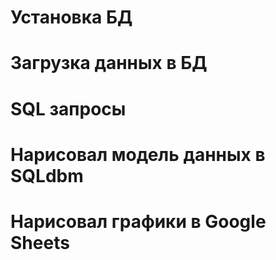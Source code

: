 

# Установка БД


# Загрузка данных в БД


# SQL запросы


# Нарисовал модель данных в SQLdbm


# Нарисовал графики в Google Sheets
